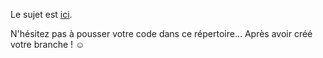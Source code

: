 Le sujet est [ici](https://tribe.adatechschool.fr/t/atelier-pratique-generer-un-mot-de-passe-securise/464).

N'hésitez pas à pousser votre code dans ce répertoire… Après avoir créé votre
branche ! ☺
